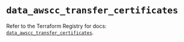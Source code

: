 # `data_awscc_transfer_certificates`

Refer to the Terraform Registry for docs: [`data_awscc_transfer_certificates`](https://registry.terraform.io/providers/hashicorp/awscc/0.70.0/docs/data-sources/transfer_certificates).
